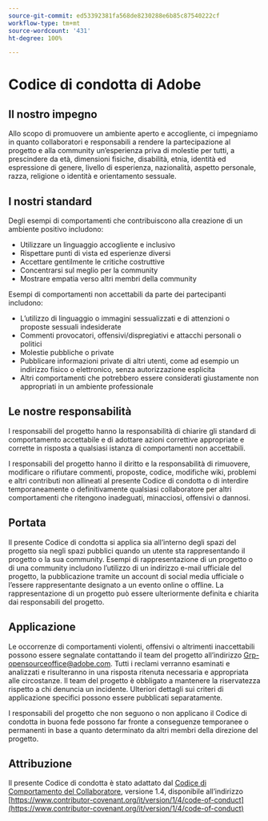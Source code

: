 ```yaml
---
source-git-commit: ed53392381fa568de8230288e6b85c87540222cf
workflow-type: tm+mt
source-wordcount: '431'
ht-degree: 100%

---
```

# Codice di condotta di Adobe

## Il nostro impegno

Allo scopo di promuovere un ambiente aperto e accogliente, ci impegniamo in quanto collaboratori e responsabili a rendere la partecipazione al progetto e alla community un’esperienza priva di molestie per tutti, a prescindere da età, dimensioni fisiche, disabilità, etnia, identità ed espressione di genere, livello di esperienza, nazionalità, aspetto personale, razza, religione o identità e orientamento sessuale.

## I nostri standard

Degli esempi di comportamenti che contribuiscono alla creazione di un ambiente
positivo includono:

* Utilizzare un linguaggio accogliente e inclusivo
* Rispettare punti di vista ed esperienze diversi
* Accettare gentilmente le critiche costruttive
* Concentrarsi sul meglio per la community
* Mostrare empatia verso altri membri della community

Esempi di comportamenti non accettabili da parte dei partecipanti includono:

* L’utilizzo di linguaggio o immagini sessualizzati e di attenzioni o proposte sessuali indesiderate
* Commenti provocatori, offensivi/dispregiativi e attacchi personali o politici
* Molestie pubbliche o private
* Pubblicare informazioni private di altri utenti, come ad esempio un indirizzo fisico o elettronico, senza autorizzazione esplicita
* Altri comportamenti che potrebbero essere considerati giustamente non appropriati in un ambiente professionale

## Le nostre responsabilità

I responsabili del progetto hanno la responsabilità di chiarire gli standard di comportamento accettabile e di adottare azioni correttive appropriate e corrette in risposta a qualsiasi istanza di comportamenti non accettabili.

I responsabili del progetto hanno il diritto e la responsabilità di rimuovere, modificare o rifiutare commenti, proposte, codice, modifiche wiki, problemi e altri contributi non allineati al presente Codice di condotta o di interdire temporaneamente o definitivamente qualsiasi collaboratore per altri comportamenti che ritengono inadeguati, minacciosi, offensivi o dannosi.

## Portata

Il presente Codice di condotta si applica sia all’interno degli spazi del progetto sia negli spazi pubblici quando un utente sta rappresentando il progetto o la sua community. Esempi di rappresentazione di un progetto o di una community includono l’utilizzo di un indirizzo e-mail ufficiale del progetto, la pubblicazione tramite un account di social media ufficiale o l’essere rappresentante designato a un evento online o offline. La rappresentazione di un progetto può essere ulteriormente definita e chiarita dai responsabili del progetto.

## Applicazione

Le occorrenze di comportamenti violenti, offensivi o altrimenti inaccettabili possono essere segnalate contattando il team del progetto all’indirizzo Grp-opensourceoffice@adobe.com. Tutti i reclami verranno esaminati e analizzati e risulteranno in una risposta ritenuta necessaria e appropriata alle circostanze. Il team del progetto è obbligato a mantenere la riservatezza rispetto a chi denuncia un incidente.
Ulteriori dettagli sui criteri di applicazione specifici possono essere pubblicati separatamente.

I responsabili del progetto che non seguono o non applicano il Codice di condotta in buona fede possono far fronte a conseguenze temporanee o permanenti in base a quanto determinato da altri membri della direzione del progetto.

## Attribuzione

Il presente Codice di condotta è stato adattato dal [Codice di Comportamento del Collaboratore](https://contributor-covenant.org), versione 1.4,
disponibile all’indirizzo [https://www.contributor-covenant.org/it/version/1/4/code-of-conduct](https://www.contributor-covenant.org/it/version/1/4/code-of-conduct)
